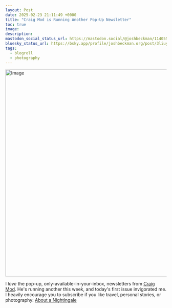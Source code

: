 ```yaml
---
layout: Post
date: 2025-02-23 21:11:49 +0000
title: "Craig Mod is Running Another Pop-Up Newsletter"
toc: true
image: 
description: 
mastodon_social_status_url: https://mastodon.social/@joshbeckman/114055822999269592
bluesky_status_url: https://bsky.app/profile/joshbeckman.org/post/3liuyrjva272r
tags:
  - blogroll
  - photography
---
```



<img width="645" alt="Image" src="https://github.com/user-attachments/assets/87eee9f5-fdbb-46bc-9a7b-38d548e963e5" />

I _love_ the pop-up, only-available-in-your-inbox, newsletters from [Craig Mod](https://craigmod.com/). He's running another this week, and today's first issue invigorated me. I heavily encourage you to subscribe if you like travel, personal stories, or photography: [About a Nightingale](https://craigmod.com/ridgeline/202/)
